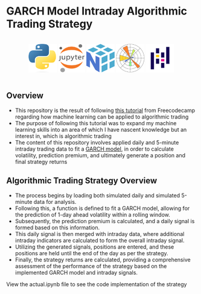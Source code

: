 # GARCH Model Intraday Algorithmic Trading Strategy

</br>
<div align="center">
<a href="https://www.python.org/"><img src="./readme-content/Python.png" width="75" height="75"></a>
<a href="https://jupyter.org/"><img src="./readme-content/Jupyter.png" width="70" height="75"></a>
<a href="https://numpy.org/"><img src="./readme-content/Numpy.png" width="75" height="75"></a>
<a href="https://matplotlib.org/"><img src="./readme-content/Matplotlib.png" width="75" height="75"></a>
<a href="https://pandas.pydata.org/"><img src="./readme-content/Pandas.png" width="75" height="75"></a>
</div>

</br>

## Overview

- This repository is the result of following [this tutorial](https://www.youtube.com/watch?v=9Y3yaoi9rUQ) from Freecodecamp regarding how machine learning can be applied to algorithmic trading
- The purpose of following this tutorial was to expand my machine learning skills into an area of which I have nascent knowledge but an interest in, which is algorithmic trading
- The content of this repository involves applied daily and 5-minute intraday trading data to fit a [GARCH model](<https://www.investopedia.com/terms/g/garch.asp#:~:text=Generalized%20AutoRegressive%20Conditional%20Heteroskedasticity%20(GARCH)%20is%20a%20statistical%20model%20used,an%20autoregressive%20moving%20average%20process.>), in order to calculate volatility, prediction premium, and ultimately generate a position and final strategy returns

## Algorithmic Trading Strategy Overview

- The process begins by loading both simulated daily and simulated 5-minute data for analysis.
- Following this, a function is defined to fit a GARCH model, allowing for the prediction of 1-day ahead volatility within a rolling window.
- Subsequently, the prediction premium is calculated, and a daily signal is formed based on this information.
- This daily signal is then merged with intraday data, where additional intraday indicators are calculated to form the overall intraday signal.
- Utilizing the generated signals, positions are entered, and these positions are held until the end of the day as per the strategy.
- Finally, the strategy returns are calculated, providing a comprehensive assessment of the performance of the strategy based on the implemented GARCH model and intraday signals.

View the actual.ipynb file to see the code implementation of the strategy
